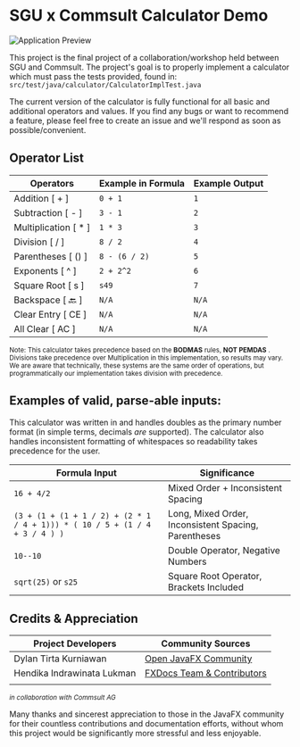 # SGU x Commsult Calculator Demo
![Application Preview](https://i.ibb.co/xSszP6f/preview.jpg)

This project is the final project of a collaboration/workshop held between SGU and Commsult. The project's goal is to properly implement a calculator which must pass the tests provided, found in:
`src/test/java/calculator/CalculatorImplTest.java`

The current version of the calculator is fully functional for all basic and additional operators and values. If you find any bugs or want to recommend a feature, please feel free to create an issue and we'll respond as soon as possible/convenient.

## Operator List
| Operators | Example in Formula | Example Output |
|--|--|--|
| Addition [ + ] | `0 + 1` | `1` |
| Subtraction [ - ] | `3 - 1` | `2` |
| Multiplication [ * ] | `1 * 3` | `3` |
| Division [ / ] | `8 / 2` | `4` |
| Parentheses [ () ] | `8 - (6 / 2)` | `5` |
| Exponents [ ^ ] | `2 + 2^2` | `6` |
| Square Root [ s ] | `s49` | `7` |
| Backspace [ 🔙 ] | `N/A` | `N/A` |
| Clear Entry [ CE ] | `N/A` | `N/A` |
| All Clear [ AC ] | `N/A` | `N/A` |

<sup>Note: This calculator takes precedence based on the **BODMAS** rules, **NOT PEMDAS** . Divisions take precedence over Multiplication in this implementation, so results may vary. We are aware that technically, these systems are the same order of operations, but programmatically our implementation takes division with precedence.</sup>

## **Examples of valid, parse-able inputs:**
This calculator was written in and handles doubles as the primary number format (in simple terms, decimals *are* supported). The calculator also handles inconsistent formatting of whitespaces so readability takes precedence for the user.

| Formula Input | Significance
|--|--|
| `16 + 4/2` | Mixed Order + Inconsistent Spacing |
| `(3 + (1 + (1 + 1 / 2) + (2 * 1 / 4 + 1))) * ( 10 / 5 + (1 / 4 + 3 / 4 ) )` | Long, Mixed Order, Inconsistent Spacing, Parentheses |
| `10--10` | Double Operator, Negative Numbers |
| `sqrt(25)` or `s25` | Square Root Operator, Brackets Included |

## Credits & Appreciation
| Project Developers | Community Sources |
|--|--|
| Dylan Tirta Kurniawan | [Open JavaFX Community](https://openjfx.io/) |
| Hendika Indrawinata Lukman | [FXDocs Team & Contributors](https://fxdocs.github.io/docs/html5/) |
|  |  |
<sup>*in collaboration with Commsult AG*</sup>

Many thanks and sincerest appreciation to those in the JavaFX community for their countless contributions and documentation efforts, without whom this project would be significantly more stressful and less enjoyable.